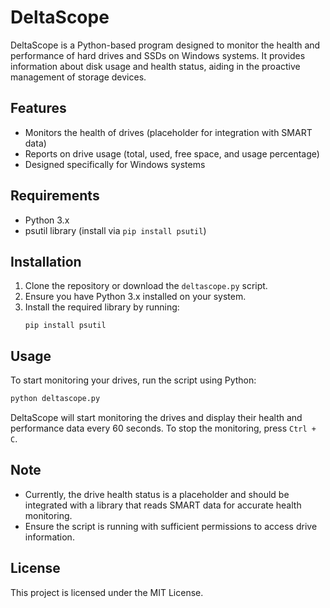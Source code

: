 # DeltaScope

DeltaScope is a Python-based program designed to monitor the health and performance of hard drives and SSDs on Windows systems. It provides information about disk usage and health status, aiding in the proactive management of storage devices.

## Features

- Monitors the health of drives (placeholder for integration with SMART data)
- Reports on drive usage (total, used, free space, and usage percentage)
- Designed specifically for Windows systems

## Requirements

- Python 3.x
- psutil library (install via `pip install psutil`)

## Installation

1. Clone the repository or download the `deltascope.py` script.
2. Ensure you have Python 3.x installed on your system.
3. Install the required library by running:
   ```
   pip install psutil
   ```

## Usage

To start monitoring your drives, run the script using Python:

```bash
python deltascope.py
```

DeltaScope will start monitoring the drives and display their health and performance data every 60 seconds. To stop the monitoring, press `Ctrl + C`.

## Note

- Currently, the drive health status is a placeholder and should be integrated with a library that reads SMART data for accurate health monitoring.
- Ensure the script is running with sufficient permissions to access drive information.

## License

This project is licensed under the MIT License.